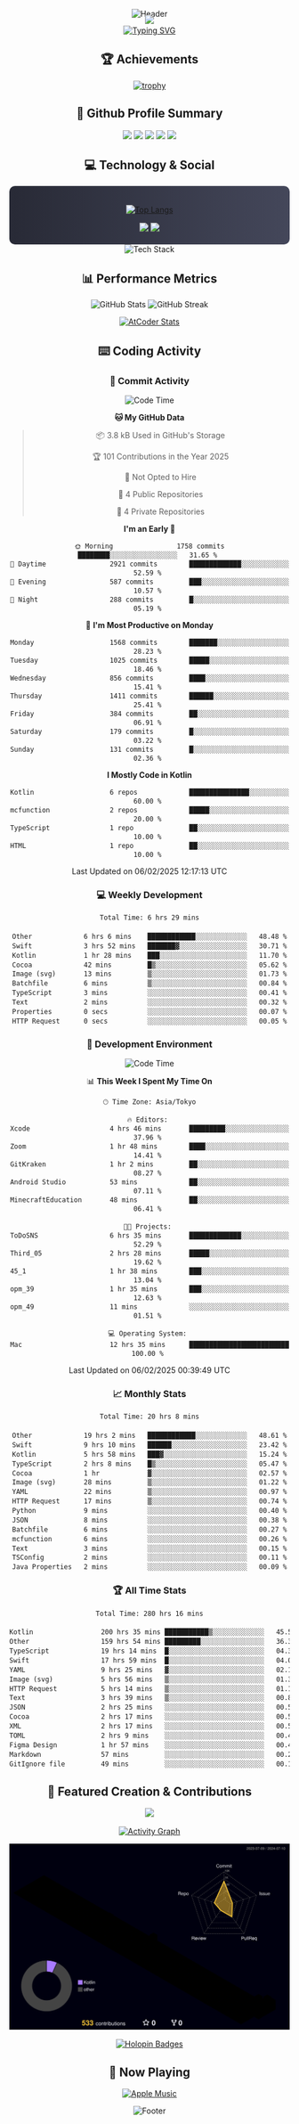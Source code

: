 <div align="center">
  
![Header](https://capsule-render.vercel.app/api?type=waving&color=gradient&customColorList=12&height=300&section=header&text=Welcome%20to%20Batapii's%20Universe&fontSize=50&animation=fadeIn&fontAlignY=40&desc=Android%20Developer%20|%20Kotlin%20LOVE%20)

<div style="margin-top: -20px;">
  <img src="https://readme-typing-svg.herokuapp.com/?lines=Crafting+Android+Experiences;Building+Tomorrow's+Apps+Today;Always+Learning,+Always+Growing&font=Fira%20Code&center=true&width=440&height=45&color=f75c7e&vCenter=true&size=22&pause=1000">
</div>

<a href="https://git.io/typing-svg">
  <img src="https://readme-typing-svg.demolab.com?font=Fira+Code&weight=600&size=28&duration=4000&pause=1000&center=true&vCenter=true&width=800&lines=Hey+there!+I'm+Batapii+%F0%9F%91%8B;Android+Developer+from+Japan+%F0%9F%87%AF%F0%9F%87%B5" alt="Typing SVG" />
</a>

## 🏆 Achievements

[![trophy](https://github-profile-trophy.vercel.app/?username=batapii&theme=onestar&no-frame=true&no-bg=true&column=8&rank=SECRET,SSS,SS,S,AAA,AA,A,B,C,?&margin-w=10&margin-h=10)](https://github.com/ryo-ma/github-profile-trophy)

## 🎯 Github Profile Summary

<div align="center">
  <img src="http://github-profile-summary-cards.vercel.app/api/cards/profile-details?username=batapii&theme=radical" />
  <img src="http://github-profile-summary-cards.vercel.app/api/cards/repos-per-language?username=batapii&theme=radical" />
  <img src="http://github-profile-summary-cards.vercel.app/api/cards/most-commit-language?username=batapii&theme=radical" />
  <img src="http://github-profile-summary-cards.vercel.app/api/cards/stats?username=batapii&theme=radical" />
  <img src="http://github-profile-summary-cards.vercel.app/api/cards/productive-time?username=batapii&theme=radical" />
</div>

## 💻 Technology & Social

<div align="center" style="background: linear-gradient(to right, #282A36, #44475A); padding: 20px; border-radius: 10px;">

[![Top Langs](https://github-readme-stats.vercel.app/api/top-langs/?username=batapii
)](https://github.com/anuraghazra/github-readme-stats)

<div style="margin-top: 15px">
<a href="https://github.com/batapii"><img src="https://img.shields.io/github/followers/batapii?style=for-the-badge&logo=github&label=Follow&color=ff6e96&labelColor=282A36"/></a>
<a href="https://twitter.com/batapii3939"><img src="https://img.shields.io/twitter/follow/batapii?style=for-the-badge&logo=twitter&color=1DA1F2&labelColor=282A36&label= Twitter"/></a>
</div>

</div>

<div align="center">
<img src="https://github-readme-tech-stack.vercel.app/api/cards?title=Tech+Stack&align=center&titleAlign=center&fontSize=20&lineHeight=10&lineCount=4&theme=github_dark&width=800&bg=%230D1117&badge=%23161B22&border=%2321262D&titleColor=%2358A6FF&line1=kotlin%2Ckotlin%2C0095D5%3Bandroid%2Candroid%2C00ff00%3Bjetpackcompose%2Cjetpack%2C4285F4%3B&line2=swift%2Cswift%2CFA7343%3Bfirebase%2Cfirebase%2CFFCA28%3Bgithub%2Cgithub%2C181717%3B&line3=typescript%2Ctypescript%2C3178C6%3Bgraphql%2Cgraphql%2CE10098%3Bsupabase%2Csupabase%2C3FCF8E%3B&line4=gradle%2Cgradle%2C02303A%3Bgitkraken%2Cgitkraken%2C179287%3Bpostman%2Cpostman%2CFF6C37%3B" alt="Tech Stack" />
</div>



## 📊 Performance Metrics

<div align="center">

![GitHub Stats](https://github-readme-stats.vercel.app/api?username=batapii&show_icons=true&theme=radical&hide_border=true&bg_color=0D1117)
![GitHub Streak](https://github-readme-streak-stats.herokuapp.com/?user=batapii&theme=radical&hide_border=true&background=0D1117)

[![AtCoder Stats](https://atcoder-readme-stats.vercel.app/stats/batapii3939?theme=dark&show_history=5&width=495)](https://github.com/iwbc-mzk/atcoder-readme-stats)

</div>

## ⌨️ Coding Activity

### 🌟 Commit Activity
<!--START_SECTION:commit-stats-->
![Code Time](http://img.shields.io/badge/Code%20Time-445%20hrs%2044%20mins-blue)

**🐱 My GitHub Data** 

> 📦 3.8 kB Used in GitHub's Storage 
 > 
> 🏆 101 Contributions in the Year 2025
 > 
> 🚫 Not Opted to Hire
 > 
> 📜 4 Public Repositories 
 > 
> 🔑 4 Private Repositories 
 > 
**I'm an Early 🐤** 

```text
🌞 Morning                1758 commits        ████████░░░░░░░░░░░░░░░░░   31.65 % 
🌆 Daytime                2921 commits        █████████████░░░░░░░░░░░░   52.59 % 
🌃 Evening                587 commits         ███░░░░░░░░░░░░░░░░░░░░░░   10.57 % 
🌙 Night                  288 commits         █░░░░░░░░░░░░░░░░░░░░░░░░   05.19 % 
```
📅 **I'm Most Productive on Monday** 

```text
Monday                   1568 commits        ███████░░░░░░░░░░░░░░░░░░   28.23 % 
Tuesday                  1025 commits        █████░░░░░░░░░░░░░░░░░░░░   18.46 % 
Wednesday                856 commits         ████░░░░░░░░░░░░░░░░░░░░░   15.41 % 
Thursday                 1411 commits        ██████░░░░░░░░░░░░░░░░░░░   25.41 % 
Friday                   384 commits         ██░░░░░░░░░░░░░░░░░░░░░░░   06.91 % 
Saturday                 179 commits         █░░░░░░░░░░░░░░░░░░░░░░░░   03.22 % 
Sunday                   131 commits         █░░░░░░░░░░░░░░░░░░░░░░░░   02.36 % 
```


**I Mostly Code in Kotlin** 

```text
Kotlin                   6 repos             ███████████████░░░░░░░░░░   60.00 % 
mcfunction               2 repos             █████░░░░░░░░░░░░░░░░░░░░   20.00 % 
TypeScript               1 repo              ██░░░░░░░░░░░░░░░░░░░░░░░   10.00 % 
HTML                     1 repo              ██░░░░░░░░░░░░░░░░░░░░░░░   10.00 % 
```




 Last Updated on 06/02/2025 12:17:13 UTC
<!--END_SECTION:commit-stats-->

### 💻 Weekly Development
<!--START_SECTION:wakatime-->

```txt
Total Time: 6 hrs 29 mins

Other             6 hrs 6 mins    ████████████░░░░░░░░░░░░░   48.48 %
Swift             3 hrs 52 mins   ███████▓░░░░░░░░░░░░░░░░░   30.71 %
Kotlin            1 hr 28 mins    ███░░░░░░░░░░░░░░░░░░░░░░   11.70 %
Cocoa             42 mins         █▒░░░░░░░░░░░░░░░░░░░░░░░   05.62 %
Image (svg)       13 mins         ▒░░░░░░░░░░░░░░░░░░░░░░░░   01.73 %
Batchfile         6 mins          ▒░░░░░░░░░░░░░░░░░░░░░░░░   00.84 %
TypeScript        3 mins          ░░░░░░░░░░░░░░░░░░░░░░░░░   00.41 %
Text              2 mins          ░░░░░░░░░░░░░░░░░░░░░░░░░   00.32 %
Properties        0 secs          ░░░░░░░░░░░░░░░░░░░░░░░░░   00.07 %
HTTP Request      0 secs          ░░░░░░░░░░░░░░░░░░░░░░░░░   00.05 %
```

<!--END_SECTION:wakatime-->

### 🔨 Development Environment
<!--START_SECTION:dev-stats-->
![Code Time](http://img.shields.io/badge/Code%20Time-440%20hrs%2011%20mins-blue)

📊 **This Week I Spent My Time On** 

```text
🕑︎ Time Zone: Asia/Tokyo

🔥 Editors: 
Xcode                    4 hrs 46 mins       █████████░░░░░░░░░░░░░░░░   37.96 % 
Zoom                     1 hr 48 mins        ████░░░░░░░░░░░░░░░░░░░░░   14.41 % 
GitKraken                1 hr 2 mins         ██░░░░░░░░░░░░░░░░░░░░░░░   08.27 % 
Android Studio           53 mins             ██░░░░░░░░░░░░░░░░░░░░░░░   07.11 % 
MinecraftEducation       48 mins             ██░░░░░░░░░░░░░░░░░░░░░░░   06.41 % 

🐱‍💻 Projects: 
ToDoSNS                  6 hrs 35 mins       █████████████░░░░░░░░░░░░   52.29 % 
Third_05                 2 hrs 28 mins       █████░░░░░░░░░░░░░░░░░░░░   19.62 % 
45_1                     1 hr 38 mins        ███░░░░░░░░░░░░░░░░░░░░░░   13.04 % 
opm_39                   1 hr 35 mins        ███░░░░░░░░░░░░░░░░░░░░░░   12.63 % 
opm_49                   11 mins             ░░░░░░░░░░░░░░░░░░░░░░░░░   01.51 % 

💻 Operating System: 
Mac                      12 hrs 35 mins      █████████████████████████   100.00 % 
```


 Last Updated on 06/02/2025 00:39:49 UTC
<!--END_SECTION:dev-stats-->

### 📈 Monthly Stats
<!--START_SECTION:wakamonth-->

```txt
Total Time: 20 hrs 8 mins

Other             19 hrs 2 mins   ████████████░░░░░░░░░░░░░   48.61 %
Swift             9 hrs 10 mins   ██████░░░░░░░░░░░░░░░░░░░   23.42 %
Kotlin            5 hrs 58 mins   ███▓░░░░░░░░░░░░░░░░░░░░░   15.24 %
TypeScript        2 hrs 8 mins    █▒░░░░░░░░░░░░░░░░░░░░░░░   05.47 %
Cocoa             1 hr            ▓░░░░░░░░░░░░░░░░░░░░░░░░   02.57 %
Image (svg)       28 mins         ▒░░░░░░░░░░░░░░░░░░░░░░░░   01.22 %
YAML              22 mins         ▒░░░░░░░░░░░░░░░░░░░░░░░░   00.97 %
HTTP Request      17 mins         ▒░░░░░░░░░░░░░░░░░░░░░░░░   00.74 %
Python            9 mins          ░░░░░░░░░░░░░░░░░░░░░░░░░   00.40 %
JSON              8 mins          ░░░░░░░░░░░░░░░░░░░░░░░░░   00.38 %
Batchfile         6 mins          ░░░░░░░░░░░░░░░░░░░░░░░░░   00.27 %
mcfunction        6 mins          ░░░░░░░░░░░░░░░░░░░░░░░░░   00.26 %
Text              3 mins          ░░░░░░░░░░░░░░░░░░░░░░░░░   00.15 %
TSConfig          2 mins          ░░░░░░░░░░░░░░░░░░░░░░░░░   00.11 %
Java Properties   2 mins          ░░░░░░░░░░░░░░░░░░░░░░░░░   00.09 %
```

<!--END_SECTION:wakamonth-->

### 🏆 All Time Stats
<!--START_SECTION:wakaalltime-->

```txt
Total Time: 280 hrs 16 mins

Kotlin                 200 hrs 35 mins ███████████▒░░░░░░░░░░░░░   45.57 %
Other                  159 hrs 54 mins █████████░░░░░░░░░░░░░░░░   36.33 %
TypeScript             19 hrs 14 mins  █░░░░░░░░░░░░░░░░░░░░░░░░   04.37 %
Swift                  17 hrs 59 mins  █░░░░░░░░░░░░░░░░░░░░░░░░   04.09 %
YAML                   9 hrs 25 mins   ▓░░░░░░░░░░░░░░░░░░░░░░░░   02.14 %
Image (svg)            5 hrs 56 mins   ▒░░░░░░░░░░░░░░░░░░░░░░░░   01.35 %
HTTP Request           5 hrs 14 mins   ▒░░░░░░░░░░░░░░░░░░░░░░░░   01.19 %
Text                   3 hrs 39 mins   ▒░░░░░░░░░░░░░░░░░░░░░░░░   00.83 %
JSON                   2 hrs 25 mins   ░░░░░░░░░░░░░░░░░░░░░░░░░   00.55 %
Cocoa                  2 hrs 17 mins   ░░░░░░░░░░░░░░░░░░░░░░░░░   00.52 %
XML                    2 hrs 17 mins   ░░░░░░░░░░░░░░░░░░░░░░░░░   00.52 %
TOML                   2 hrs 9 mins    ░░░░░░░░░░░░░░░░░░░░░░░░░   00.49 %
Figma Design           1 hr 57 mins    ░░░░░░░░░░░░░░░░░░░░░░░░░   00.45 %
Markdown               57 mins         ░░░░░░░░░░░░░░░░░░░░░░░░░   00.22 %
GitIgnore file         49 mins         ░░░░░░░░░░░░░░░░░░░░░░░░░   00.19 %
```

<!--END_SECTION:wakaalltime-->


## 🌟 Featured Creation & Contributions

<div align="center">
  <a href="https://github.com/batapii/ToDoSNS">
    <img src="https://github-readme-stats.vercel.app/api/pin/?username=batapii&repo=ToDoSNS&theme=radical&hide_border=true&bg_color=0D1117" />
  </a>

[![Activity Graph](https://github-readme-activity-graph.vercel.app/graph?username=batapii&custom_title=Contribution%20Graph&hide_border=true&theme=radical&bg_color=0D1117)](https://github.com/ashutosh00710/github-readme-activity-graph)

![3D Contrib](./profile-3d-contrib/profile-night-rainbow.svg)

[![Holopin Badges](https://holopin.me/batapii)](https://holopin.io/@batapii)

</div>

## 🎵 Now Playing

<div align="center">
  
[![Apple Music](https://music-profile.rayriffy.com/theme/dark.svg?uid=001005.6598667d2ffd4a10a4f429edd0ba24c4.1156)](https://github.com/rayriffy/apple-music-github-profile)

</div>

![Footer](https://capsule-render.vercel.app/api?type=waving&color=gradient&customColorList=12&height=100&section=footer)

</div>
